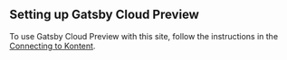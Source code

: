 ## Setting up Gatsby Cloud Preview

To use Gatsby Cloud Preview with this site, follow the instructions in the
[Connecting to Kontent](https://support.gatsbyjs.com/hc/en-us/articles/360052324654-Connecting-to-Kontent).
